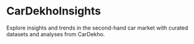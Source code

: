 # CarDekhoInsights
Explore insights and trends in the second-hand car market with curated datasets and analyses from CarDekho.
